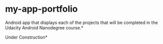 # my-app-portfolio

Android app that displays each of the projects that will be completed 
in the Udacity Android Nanodegree course.*

Under Construction*

